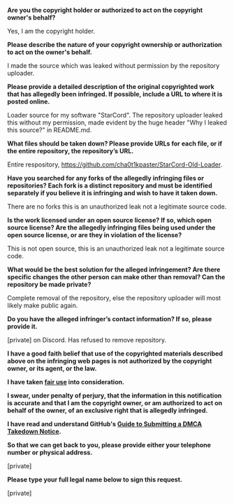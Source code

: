 **Are you the copyright holder or authorized to act on the copyright owner's behalf?**

Yes, I am the copyright holder.

**Please describe the nature of your copyright ownership or authorization to act on the owner's behalf.**

I made the source which was leaked without permission by the repository uploader.

**Please provide a detailed description of the original copyrighted work that has allegedly been infringed. If possible, include a URL to where it is posted online.**

Loader source for my software "StarCord". The repository uploader leaked this without my permission, made evident by the huge header "Why I leaked this source?" in README.md.

**What files should be taken down? Please provide URLs for each file, or if the entire repository, the repository’s URL.**

Entire respository, https://github.com/cha0t1kpaster/StarCord-Old-Loader.

**Have you searched for any forks of the allegedly infringing files or repositories? Each fork is a distinct repository and must be identified separately if you believe it is infringing and wish to have it taken down.**

There are no forks this is an unauthorized leak not a legitimate source code.

**Is the work licensed under an open source license? If so, which open source license? Are the allegedly infringing files being used under the open source license, or are they in violation of the license?**

This is not open source, this is an unauthorized leak not a legitimate source code.

**What would be the best solution for the alleged infringement? Are there specific changes the other person can make other than removal? Can the repository be made private?**

Complete removal of the repository, else the repository uploader will most likely make public again.

**Do you have the alleged infringer’s contact information? If so, please provide it.**

[private] on Discord. Has refused to remove repository.

**I have a good faith belief that use of the copyrighted materials described above on the infringing web pages is not authorized by the copyright owner, or its agent, or the law.**

**I have taken <a href="https://www.lumendatabase.org/topics/22">fair use</a> into consideration.**

**I swear, under penalty of perjury, that the information in this notification is accurate and that I am the copyright owner, or am authorized to act on behalf of the owner, of an exclusive right that is allegedly infringed.**

**I have read and understand GitHub's <a href="https://docs.github.com/articles/guide-to-submitting-a-dmca-takedown-notice/">Guide to Submitting a DMCA Takedown Notice</a>.**

**So that we can get back to you, please provide either your telephone number or physical address.**

[private]

**Please type your full legal name below to sign this request.**

[private]
